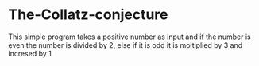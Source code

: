 # The-Collatz-conjecture
This simple program takes a positive number as input and if the number is even the number is divided by 2, else if it is odd it is moltiplied by 3 and incresed by 1
